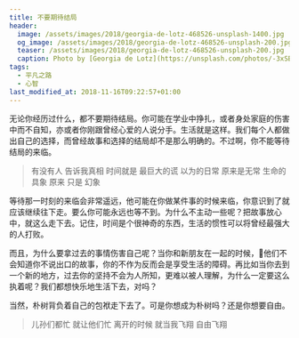 ```yaml
---
title: 不要期待结局
header:
  image: /assets/images/2018/georgia-de-lotz-468526-unsplash-1400.jpg
  og_image: /assets/images/2018/georgia-de-lotz-468526-unsplash-200.jpg
  teaser: /assets/images/2018/georgia-de-lotz-468526-unsplash-200.jpg
  caption: Photo by [Georgia de Lotz](https://unsplash.com/photos/-3xSBrSzTjg?utm_source=unsplash&utm_medium=referral&utm_content=creditCopyText) on [Unsplash](https://unsplash.com/?utm_source=unsplash&utm_medium=referral&utm_content=creditCopyText)
tags:
  - 平凡之路
  - 心智
last_modified_at: 2018-11-16T09:22:57+01:00
---
```


无论你经历过什么，都不要期待结局。你可能在学业中挣扎，或者身处家庭的伤害中而不自知，亦或者你刚跟曾经心爱的人说分手。生活就是这样。我们每个人都做出自己的选择，而曾经故事和选择的结局却不是那么明确的。不过啊，你不能等待结局的来临。

> 有没有人 告诉我真相
> 时间就是 最巨大的谎
> 以为的日常 原来是无常
> 生命的具象 原来 只是 幻象

等待那一时刻的来临会非常遥远，他可能在你做某件事的时候来临，你意识到了就应该继续往下走。要么你可能永远也等不到。为什么不主动一些呢？把故事放心中，就这么走下去。记住，时间是个很神奇的东西，生活的惯性可以将曾经最强大的人打败。

而且，为什么要拿过去的事情伤害自己呢？当你和新朋友在一起的时候，他们不会知道你不说出口的故事，你的不作为反而会是享受生活的障碍。再比如当你去到一个新的地方，过去你的坚持不会为人所知，更难以被人理解，为什么一定要这么执着呢？我们都想快乐地生活下去，对吗？

当然，朴树背负着自己的包袱走下去了。可是你想成为朴树吗？还是你想要自由。

> 儿孙们都忙 就让他们忙
> 离开的时候 就当我飞翔
> 自由飞翔
